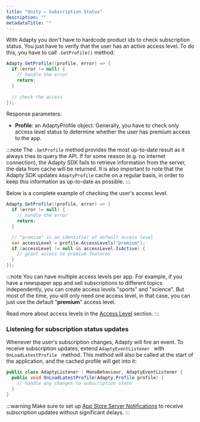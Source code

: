 ```yaml
---
title: "Unity – Subscription Status"
description: ""
metadataTitle: ""
---
```


With Adapty you don't have to hardcode product ids to check subscription status. You just have to verify that the user has an active access level. To do this, you have to call `.GetProfile()` method:

```csharp title="C#"
Adapty.GetProfile((profile, error) => {
  if (error != null) {
    // handle the error
    return;
  }
  
  // check the access
});
```

Response parameters:

- **Profile**: an AdaptyProfile object. Generally, you have to check only access level status to determine whether the user has premium access to the app.

:::note
The `.GetProfile` method provides the most up-to-date result as it always tries to query the API. If for some reason (e.g. no internet connection), the Adapty SDK fails to retrieve information from the server, the data from cache will be returned. It is also important to note that the Adapty SDK updates `AdaptyProfile` cache on a regular basis, in order to keep this information as up-to-date as possible.
:::

Below is a complete example of checking the user's access level.

```csharp title="C#"
Adapty.GetProfile((profile, error) => {
  if (error != null) {
    // handle the error
    return;
  }

  // "premium" is an identifier of default access level
  var accessLevel = profile.AccessLevels["premium"];
  if (accessLevel != null && accessLevel.IsActive) {
    // grant access to premium features
  }
});
```

:::note
You can have multiple access levels per app. For example, if you have a newspaper app and sell subscriptions to different topics independently, you can create access levels "sports" and "science". But most of the time, you will only need one access level, in that case, you can just use the default "**premium**" access level.

Read more about access levels in the [Access Level](access-level) section.
:::

### Listening for subscription status updates

Whenever the user's subscription changes, Adapty will fire an event. To receive subscription updates, extend `AdaptyEventListener ` with `OnLoadLatestProfile ` method. This method will also be called at the start of the application, and the cached profile will get into it:

```csharp title="C#"
public class AdaptyListener : MonoBehaviour, AdaptyEventListener {
  public void OnLoadLatestProfile(Adapty.Profile profile) {
    // handle any changes to subscription state
  }
}
```

:::warning
Make sure to set up [App Store Server Notifications](app-store-server-notifications) to receive subscription updates without significant delays.
:::